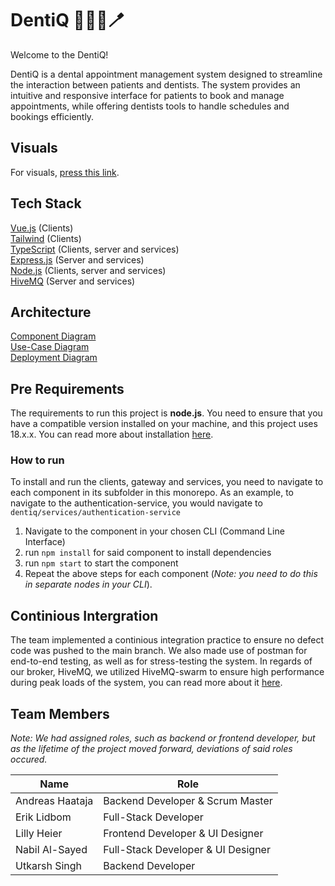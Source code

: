 # DentiQ 🧑🏽‍⚕️🪥

Welcome to the DentiQ!

DentiQ is a dental appointment management system designed to streamline the interaction between patients and dentists. The system provides an intuitive and responsive interface for patients to book and manage appointments, while offering dentists tools to handle schedules and bookings efficiently.

## Visuals
For visuals, [press this link](https://git.chalmers.se/courses/dit355/2024/student_teams/dit356_2024_03/dentiq/-/wikis/home/Miscellaneous/UI).
## Tech Stack
[Vue.js](https://vuejs.org/) (Clients)<br>
[Tailwind](https://tailwindcss.com/) (Clients)<br>
[TypeScript](https://www.typescriptlang.org/) (Clients, server and services)<br>
[Express.js](https://expressjs.com/) (Server and services)<br>
[Node.js](https://nodejs.org/en/) (Clients, server and services)<br>
[HiveMQ](https://www.hivemq.com/) (Server and services)
## Architecture
[Component Diagram](https://ibb.co/Z6sTPVF)<br>
[Use-Case Diagram](https://ibb.co/tpg0rqP)<br>
[Deployment Diagram](https://ibb.co/6mvjWkF)


## Pre Requirements
The requirements to run this project is **node.js**. You need to ensure that you have a compatible version installed on your machine, and this project uses 18.x.x. You can read more about installation [here](https://nodejs.org/en/).

### How to run
To install and run the clients, gateway and services, you need to navigate to each component in its subfolder in this monorepo. As an example, to navigate to the authentication-service, you would navigate to `dentiq/services/authentication-service`

1. Navigate to the component in your chosen CLI (Command Line Interface)
2. run `npm install` for said component to install dependencies
3. run `npm start` to start the component
4. Repeat the above steps for each component (*Note: you need to do this in separate nodes in your CLI*).

## Continious Intergration
The team implemented a continious integration practice to ensure no defect code was pushed to the main branch. We also made use of postman for end-to-end testing, as well as for stress-testing the system. In regards of our broker, HiveMQ, we utilized HiveMQ-swarm to ensure high performance during peak loads of the system, you can read more about it [here](https://docs.hivemq.com/hivemq-swarm/latest/index.html).

## Team Members
*Note: We had assigned roles, such as backend or frontend developer, but as the lifetime of the project moved forward, deviations of said roles occured.*<br>

| Name | Role |
| ------ | ------ |
|   Andreas Haataja     |   Backend Developer & Scrum Master    |
|  Erik Lidbom      |    Full-Stack Developer    |
|    Lilly Heier    |    Frontend Developer & UI Designer    |
|    Nabil Al-Sayed    |    Full-Stack Developer & UI Designer    |
|    Utkarsh Singh    |    Backend Developer    |



